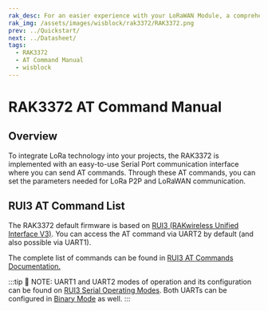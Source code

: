 ```yaml
---
rak_desc: For an easier experience with your LoRaWAN Module, a comprehensive list of commands for the LoRa P2P and LoRaWAN communication is provided. A serial communication interface is also presented for the two-way communication of the RAK3372.
rak_img: /assets/images/wisblock/rak3372/RAK3372.png
prev: ../Quickstart/
next: ../Datasheet/
tags:
  - RAK3372
  - AT Command Manual
  - wisblock
---
```



# RAK3372 AT Command Manual

## Overview

To integrate LoRa technology into your projects, the RAK3372 is implemented with an easy-to-use Serial Port communication interface where you can send AT commands. Through these AT commands, you can set the parameters needed for LoRa P2P and LoRaWAN communication.

## RUI3 AT Command List

The RAK3372 default firmware is based on [RUI3 (RAKwireless Unified Interface V3)](/RUI3/#overview). You can access the AT command via UART2 by default (and also possible via UART1).

The complete list of commands can be found in [RUI3 AT Commands Documentation.](/RUI3/Serial-Operating-Modes/AT-Command-Manual/#content)


:::tip 📝 NOTE:
UART1 and UART2 modes of operation and its configuration can be found on [RUI3 Serial Operating Modes](/RUI3/Serial-Operating-Modes/#rak-unified-interface-v3-rui3-serial-operating-modes). Both UARTs can be configured in [Binary Mode](https://docs.rakwireless.com/RUI3/Serial-Operating-Modes/Binary-Command-Manual/) as well.
:::